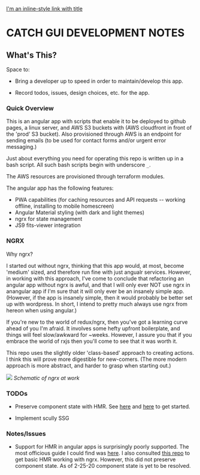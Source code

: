 [I'm an inline-style link with title](https://www.somewebsite.com "somewebsite's Homepage")

# CATCH GUI DEVELOPMENT NOTES

## What's This?

Space to:

- Bring a developer up to speed in order to maintain/develop this app.

- Record todos, issues, design choices, etc. for the app.

### Quick Overview

This is an angular app with scripts that enable it to be deployed to github pages, a linux server, and AWS S3 buckets with (AWS cloudfront in front of the 'prod' S3 bucket). Also provisioned through AWS is an endpoint for sending emails (to be used for contact forms and/or urgent error messaging.)

Just about everything you need for operating this repo is written up in a bash script. All such bash scripts begin with underscore `_`.

The AWS resources are provisioned through terraform modules.

The angular app has the following features:

- PWA capabilities (for caching resources and API requests -- working offline, installing to mobile homescreen)
- Angular Material styling (with dark and light themes)
- ngrx for state management
- JS9 fits-viewer integration

### NGRX

Why ngrx?

I started out without ngrx, thinking that this app would, at most, become 'medium' sized, and therefore run fine with just angualr services. However, in working with this approach, I've come to conclude that refactoring an angular app without ngrx is awful, and that I will only ever NOT use ngrx in anangular app if I'm sure that it will only ever be an insanely simple app. (However, if the app is insanely simple, then it would probably be better set up with wordpress. In short, I intend to pretty much always use ngrx from hereon when using angular.)

If you're new to the world of redux/ngrx, then you've got a learning curve ahead of you I'm afraid. It involves some hefty upfront boilerplate, and things will feel slow/awkward for ~weeks. However, I assure you that if you embrace the world of rxjs then you'll come to see that it was worth it.

This repo uses the slightly older 'class-based' approach to creating actions. I think this will prove more digestible for new-comers. (The more modern approach is more abstract, and harder to grasp when starting out.)

![](https://miro.medium.com/max/1200/1*qGx1vqtm-2U_T8Vn0cdzmA.gif)
_Schematic of ngrx at work_

### TODOs

- Preserve component state with HMR. See [here](https://stackoverflow.com/questions/49595833/how-to-preserve-state-during-hmr-using-angular) and [here](https://github.com/PatrickJS/starter) to get started.

- Implement scully SSG

### Notes/Issues

- Support for HMR in angular apps is surprisingly poorly supported. The most officious guide I could find was [here](). I also consulted [this repo](https://github.com/kubk/angular-ngrx-hmr) to get basic HMR working with ngrx. However, this did not preserve component state. As of 2-25-20 component state is yet to be resolved.
